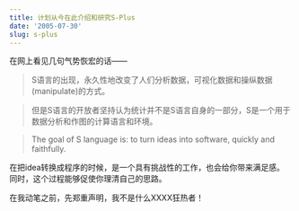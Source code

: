 ```yaml
---
title: 计划从今在此介绍和研究S-Plus
date: '2005-07-30'
slug: s-plus
---
```


在网上看见几句气势恢宏的话——

> S语言的出现，永久性地改变了人们分析数据，可视化数据和操纵数据(manipulate)的方式。

> 但是S语言的开放者坚持认为统计并不是S语言自身的一部分，S是一个用于数据分析和作图的计算语言和环境。

> The goal of S language is: to turn ideas into software, quickly and faithfully.

在把idea转换成程序的时候，是一个具有挑战性的工作，也会给你带来满足感。同时，这个过程能够促使你理清自己的思路。

在我动笔之前，先郑重声明，我不是什么XXXX狂热者！
